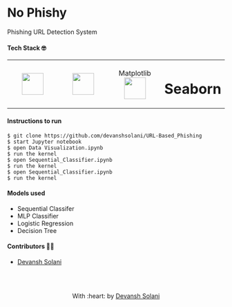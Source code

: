 # No Phishy
Phishing URL Detection System

#### Tech Stack :nerd_face:
<table>
<tbody>
 <tr>
<td align="center" width="25%">
<img height=50px src="https://upload.wikimedia.org/wikipedia/commons/e/ed/Pandas_logo.svg"> 
</td>
   <td align="center" width="25%">
<img height=50px src="https://upload.wikimedia.org/wikipedia/commons/1/1a/NumPy_logo.svg"> 
</td>
      <td align="center" width="25%">
       <span align = "center">Matplotlib</span>
<img height=50px src="https://upload.wikimedia.org/wikipedia/commons/8/84/Matplotlib_icon.svg"> 
 
   </td>
   </td>
      <td align="center" width="25%">
        <span align = "center"><h1>Seaborn</h1></span>

   </td>
  </tr>
  </tbody>
  </table>
  
 #### Instructions to run
```
$ git clone https://github.com/devanshsolani/URL-Based_Phishing
$ start Jupyter notebook
$ open Data Visualization.ipynb
$ run the kernel
$ open Sequential_Classifier.ipynb
$ run the kernel
$ open Sequential_Classifier.ipynb
$ run the kernel
```

#### Models used
- Sequential Classifer
- MLP Classifier
- Logistic Regression
- Decision Tree


#### Contributors :woman_student:	
- <a href="https://github.com/devanshsolani">Devansh Solani</a>

<br><br>

<p align="center">
	With :heart: by <a href="" target="_blank">Devansh Solani</a>
</p>
